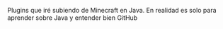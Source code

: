 Plugins que iré subiendo de Minecraft en Java. 
En realidad es solo para aprender sobre Java y 
entender bien GitHub
